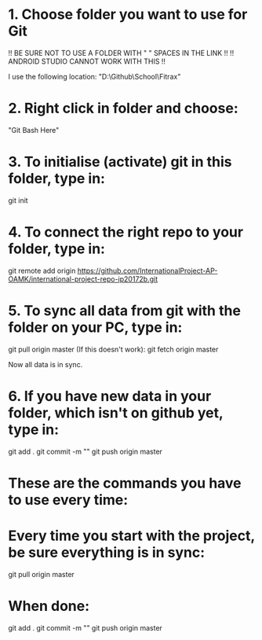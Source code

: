 # 1. Choose folder you want to use for Git

!! BE SURE NOT TO USE A FOLDER WITH " " SPACES IN THE LINK !!
!! ANDROID STUDIO CANNOT WORK WITH THIS !!

I use the following location:
"D:\Github\School\Fitrax"

# 2. Right click in folder and choose: 
"Git Bash Here"

# 3. To initialise (activate) git in this folder, type in:
git init

# 4. To connect the right repo to your folder, type in:
git remote add origin https://github.com/InternationalProject-AP-OAMK/international-project-repo-ip20172b.git

# 5. To sync all data from git with the folder on your PC, type in:
git pull origin master
(If this doesn't work):
git fetch origin master

Now all data is in sync.

# 6. If you have new data in your folder, which isn't on github yet, type in: 
git add .
git commit -m "<short description>"
git push origin master


# These are the commands you have to use every time:
# Every time you start with the project, be sure everything is in sync:
git pull origin master

# When done:
git add .
git commit -m "<short description>"
git push origin master